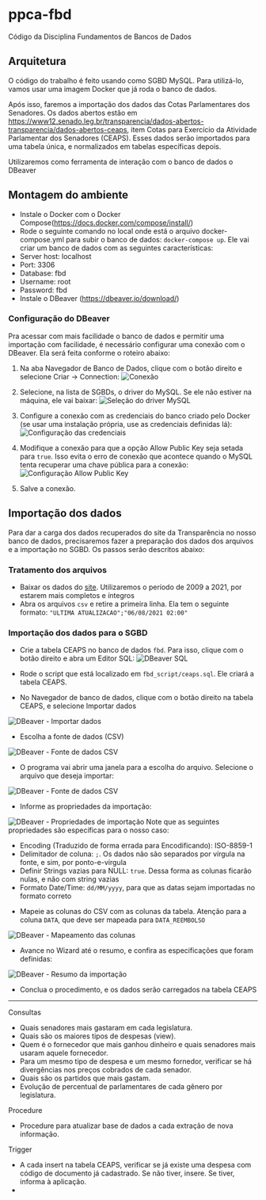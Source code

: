 # ppca-fbd
Código da Disciplina Fundamentos de Bancos de Dados

## Arquitetura

O código do trabalho é feito usando como SGBD MySQL. Para utilizá-lo, vamos usar uma imagem Docker que já roda o banco de dados.

Após isso, faremos a importação dos dados das Cotas Parlamentares dos Senadores. Os dados abertos estão em https://www12.senado.leg.br/transparencia/dados-abertos-transparencia/dados-abertos-ceaps, item Cotas para Exercício da Atividade Parlamentar dos Senadores (CEAPS). Esses dados serão importados para uma tabela única, e normalizados em tabelas específicas depois.

Utilizaremos como ferramenta de interação com o banco de dados o DBeaver 

## Montagem do ambiente

- Instale o Docker com o Docker Compose(https://docs.docker.com/compose/install/)
- Rode o seguinte comando no local onde está o arquivo docker-compose.yml para subir o banco de dados: `docker-compose up`. Ele vai criar um banco de dados com as seguintes características:
 - Server host: localhost
 - Port: 3306
 - Database: fbd
 - Username: root
 - Password: fbd
- Instale o DBeaver (https://dbeaver.io/download/)

### Configuração do DBeaver

Pra acessar com mais facilidade o banco de dados e permitir uma importação com facilidade, é necessário configurar uma conexão com o DBeaver. Ela será feita conforme o roteiro abaixo:

1. Na aba Navegador de Banco de Dados, clique com o botão direito e selecione Criar -> Connection:
![Conexão](images/conexao-criar.png)

2. Selecione, na lista de SGBDs, o driver do MySQL. Se ele não estiver na máquina, ele vai baixar:
![Seleção do driver MySQL](images/conexao-driver.png)

3. Configure a conexão com as credenciais do banco criado pelo Docker (se usar uma instalação própria, use as credenciais definidas lá):
![Configuração das credenciais](images/conexao-config.png)

4. Modifique a conexão para que a opção Allow Public Key seja setada para `true`. Isso evita o erro de conexão que acontece quando o MySQL tenta recuperar uma chave pública para a conexão:
![Configuração Allow Public Key](images/conexao-allow-public-key.png)

5. Salve a conexão. 

## Importação dos dados

Para dar a carga dos dados recuperados do site da Transparência no nosso banco de dados, precisaremos fazer a preparação dos dados dos arquivos e a importação no SGBD. Os passos serão descritos abaixo:

### Tratamento dos arquivos

- Baixar os dados do [site](https://www12.senado.leg.br/transparencia/dados-abertos-transparencia/dados-abertos-ceaps). Utilizaremos o período de 2009 a 2021, por estarem mais completos e íntegros
- Abra os arquivos `csv` e retire a primeira linha. Ela tem o seguinte formato: `"ULTIMA ATUALIZACAO";"06/08/2021 02:00"`

### Importação dos dados para o SGBD

- Crie a tabela CEAPS no banco de dados `fbd`. Para isso, clique com o botão direito e abra um Editor SQL:
![DBeaver SQL](images/dbeaver-sql.png)

- Rode o script que está localizado em `fbd_script/ceaps.sql`. Ele criará a tabela CEAPS.
- No Navegador de banco de dados, clique com o botão direito na tabela CEAPS, e selecione Importar dados

![DBeaver - Importar dados](images/importacao-inicio.png)
- Escolha a fonte de dados (CSV)

![DBeaver - Fonte de dados CSV](images/importacao-csv.png)
- O programa vai abrir uma janela para a escolha do arquivo. Selecione o arquivo que deseja importar:

![DBeaver - Fonte de dados CSV](images/importacao-escolha-arquivo.png)
- Informe as propriedades da importação:

![DBeaver - Propriedades de importação](images/importacao-propriedades-importacao.png)
Note que as seguintes propriedades são específicas para o nosso caso:
 * Encoding (Traduzido de forma errada para Encodificando): ISO-8859-1
 * Delimitador de coluna: `;`. Os dados não são separados por vírgula na fonte, e sim, por ponto-e-vírgula
 * Definir Strings vazias para NULL: `true`. Dessa forma as colunas ficarão nulas, e não com string vazias
 * Formato Date/Time: `dd/MM/yyyy`, para que as datas sejam importadas no formato correto


- Mapeie as colunas do CSV com as colunas da tabela. Atenção para a coluna `DATA`, que deve ser mapeada para `DATA_REEMBOLSO`

![DBeaver - Mapeamento das colunas](images/importacao-mapeamento-colunas.png)

- Avance no Wizard até o resumo, e confira as especificações que foram definidas:

![DBeaver - Resumo da importação](images/importacao-resumo.png)

- Conclua o procedimento, e os dados serão carregados na tabela CEAPS


--------

Consultas
- Quais senadores mais gastaram em cada legislatura.
- Quais são os maiores tipos de despesas (view).
- Quem é o fornecedor que mais ganhou dinheiro e quais senadores mais usaram aquele fornecedor.
- Para um mesmo tipo de despesa e um mesmo fornedor, verificar se há divergências nos preços cobrados de cada senador.
- Quais são os partidos que mais gastam.
- Evolução de percentual de parlamentares de cada gênero por legislatura.

Procedure
- Procedure para atualizar base de dados a cada extração de nova informação.

Trigger
- A cada insert na tabela CEAPS, verificar se já existe uma despesa com código de documento já cadastrado. Se não tiver, insere. Se tiver, informa à aplicação.
- 

